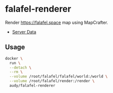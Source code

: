 # falafel-renderer

Render https://falafel.space map using MapCrafter.

- [Server Data](https://github.com/audy/falafel.space)

## Usage

```sh
docker \
  run \
  --detach \
  --rm \
  --volume /root/falafel/falafel/world:/world \
  --volume /root/falafel/render:/render \
  audy/falafel-renderer
```
